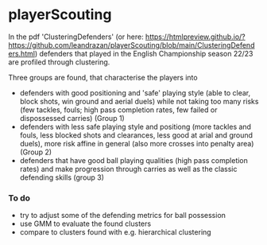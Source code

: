 # playerScouting

In the pdf 'ClusteringDefenders' 
(or here: https://htmlpreview.github.io/?https://github.com/leandrazan/playerScouting/blob/main/ClusteringDefenders.html) 
defenders that played in the English Championship season 22/23 are profiled through clustering.

Three groups are found, that characterise the players into 

- defenders with good positioning and 'safe' playing style (able to clear, block shots, win ground and aerial duels)
 while not taking too many risks (few tackles, fouls; high pass completion rates, few failed or dispossessed carries)
 (Group 1)
- defenders with less safe playing style and positiong (more tackles and fouls, less blocked shots and clearances, 
 less good at arial and ground duels), more risk affine in general (also more crosses into penalty area) 
 (Group 2)
 - defenders that have good ball playing qualities (high pass completion rates) and make progression through carries 
 as well as the classic defending skills (group 3)


### To do
- try to adjust some of the defending metrics for ball possession
- use GMM to evaluate the found clusters
- compare to clusters found with e.g. hierarchical clustering

